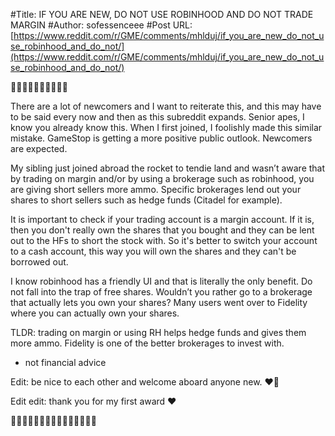 #Title: IF YOU ARE NEW, DO NOT USE ROBINHOOD AND DO NOT TRADE MARGIN
#Author: sofessenceee
#Post URL: [https://www.reddit.com/r/GME/comments/mhlduj/if_you_are_new_do_not_use_robinhood_and_do_not/](https://www.reddit.com/r/GME/comments/mhlduj/if_you_are_new_do_not_use_robinhood_and_do_not/)


🚀🚀🚀🚀🚀🚀🚀🌚🌚🌚

There are a lot of newcomers and I want to reiterate this, and this may have to be said every now and then as this subreddit expands. Senior apes, I know you already know this. When I first joined, I foolishly made this similar mistake. GameStop is getting a more positive public outlook. Newcomers are expected. 

My sibling just joined abroad the rocket to tendie land and wasn’t aware that by trading on margin and/or by using a brokerage such as robinhood, you are giving short sellers more ammo. Specific brokerages lend out your shares to short sellers such as hedge funds (Citadel for example).

It is important to check if your trading account is a margin account. If it is, then you don't really own the shares that you bought and they can be lent out to the HFs to short the stock with. So it's better to switch your account to a cash account, this way you will own the shares and they can't be borrowed out.

I know robinhood has a friendly UI and that is literally the only benefit. Do not fall into the trap of free shares. Wouldn’t you rather go to a brokerage that actually lets you own your shares? Many users went over to Fidelity where you can actually own your shares. 

TLDR: trading on margin or using RH helps hedge funds and gives them more ammo. Fidelity is one of the better brokerages to invest with. 

* not financial advice 

Edit: be nice to each other and welcome aboard anyone new. ❤️🦍 

Edit edit: thank you for my first award ❤️

🚀🚀🚀🚀🚀🚀🚀🚀🚀🚀🚀🚀🚀🚀🚀
